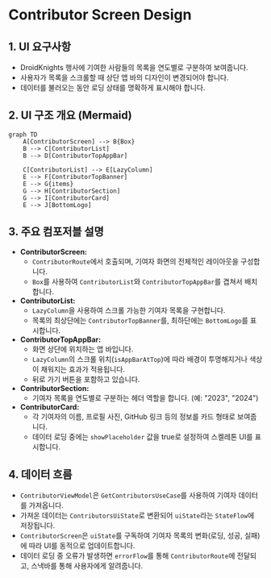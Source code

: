 
# Contributor Screen Design

## 1. UI 요구사항
- DroidKnights 행사에 기여한 사람들의 목록을 연도별로 구분하여 보여줍니다.
- 사용자가 목록을 스크롤할 때 상단 앱 바의 디자인이 변경되어야 합니다.
- 데이터를 불러오는 동안 로딩 상태를 명확하게 표시해야 합니다.

## 2. UI 구조 개요 (Mermaid)
```mermaid
graph TD
    A[ContributorScreen] --> B{Box}
    B --> C[ContributorList]
    B --> D[ContributorTopAppBar]

    C[ContributorList] --> E[LazyColumn]
    E --> F[ContributorTopBanner]
    E --> G{items}
    G --> H[ContributorSection]
    G --> I[ContributorCard]
    E --> J[BottomLogo]
```

## 3. 주요 컴포저블 설명
- **ContributorScreen:**
    - `ContributorRoute`에서 호출되며, 기여자 화면의 전체적인 레이아웃을 구성합니다.
    - `Box`를 사용하여 `ContributorList`와 `ContributorTopAppBar`를 겹쳐서 배치합니다.
- **ContributorList:**
    - `LazyColumn`을 사용하여 스크롤 가능한 기여자 목록을 구현합니다.
    - 목록의 최상단에는 `ContributorTopBanner`를, 최하단에는 `BottomLogo`를 표시합니다.
- **ContributorTopAppBar:**
    - 화면 상단에 위치하는 앱 바입니다.
    - `LazyColumn`의 스크롤 위치(`isAppBarAtTop`)에 따라 배경이 투명해지거나 색상이 채워지는 효과가 적용됩니다.
    - 뒤로 가기 버튼을 포함하고 있습니다.
- **ContributorSection:**
    - 기여자 목록을 연도별로 구분하는 헤더 역할을 합니다. (예: "2023", "2024")
- **ContributorCard:**
    - 각 기여자의 이름, 프로필 사진, GitHub 링크 등의 정보를 카드 형태로 보여줍니다.
    - 데이터 로딩 중에는 `showPlaceholder` 값을 true로 설정하여 스켈레톤 UI를 표시합니다.

## 4. 데이터 흐름
- `ContributorViewModel`은 `GetContributorsUseCase`를 사용하여 기여자 데이터를 가져옵니다.
- 가져온 데이터는 `ContributorsUiState`로 변환되어 `uiState`라는 `StateFlow`에 저장됩니다.
- `ContributorScreen`은 `uiState`를 구독하여 기여자 목록의 변화(로딩, 성공, 실패)에 따라 UI를 동적으로 업데이트합니다.
- 데이터 로딩 중 오류가 발생하면 `errorFlow`를 통해 `ContributorRoute`에 전달되고, 스낵바를 통해 사용자에게 알려줍니다.
